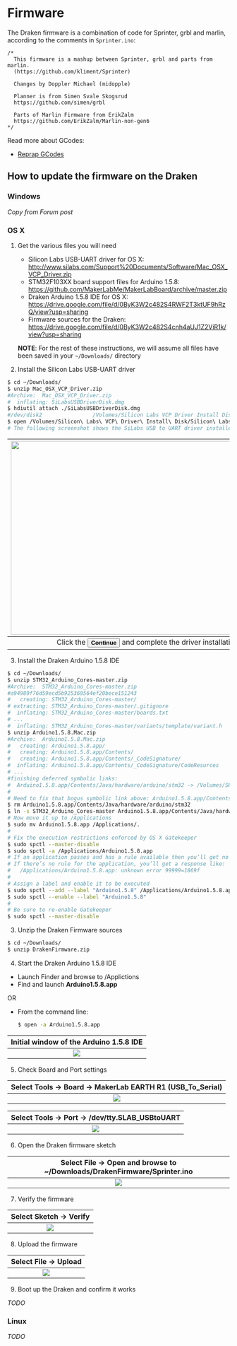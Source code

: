# Firmware

The Draken firmware is a combination of code for Sprinter, grbl and marlin, according to the comments in `Sprinter.ino`:

```
/*
  This firmware is a mashup between Sprinter, grbl and parts from marlin.
  (https://github.com/kliment/Sprinter)

  Changes by Doppler Michael (midopple)

  Planner is from Simen Svale Skogsrud
  https://github.com/simen/grbl

  Parts of Marlin Firmware from ErikZalm
  https://github.com/ErikZalm/Marlin-non-gen6
*/
```

Read more about GCodes:

* [Reprap GCodes](http://reprap.org/wiki/G-code)

## How to update the firmware on the Draken

### Windows
*_Copy from Forum post_*
### OS X
1. Get the various files you will need
   * Silicon Labs USB-UART driver for OS X:<br>
     http://www.silabs.com/Support%20Documents/Software/Mac_OSX_VCP_Driver.zip
   * STM32F103XX board support files for Arduino 1.5.8:<br>
     https://github.com/MakerLabMe/MakerLabBoard/archive/master.zip
   * Draken Arduino 1.5.8 IDE for OS X:<br>
     https://drive.google.com/file/d/0ByK3W2c482S4RWF2T3ktUF9hRzQ/view?usp=sharing
   * Firmware sources for the Draken:<br>
     https://drive.google.com/file/d/0ByK3W2c482S4cnh4aUJ1Z2ViR1k/view?usp=sharing

   **NOTE**: For the rest of these instructions, we will assume all files have been saved in your `~/Downloads/` directory


2. Install the Silicon Labs USB-UART driver

  ```bash
  $ cd ~/Downloads/
  $ unzip Mac_OSX_VCP_Driver.zip
  #Archive:  Mac_OSX_VCP_Driver.zip
  #  inflating: SiLabsUSBDriverDisk.dmg
  $ hdiutil attach ./SiLabsUSBDriverDisk.dmg
  #/dev/disk2                /Volumes/Silicon Labs VCP Driver Install Disk
  $ open /Volumes/Silicon\ Labs\ VCP\ Driver\ Install\ Disk/Silicon\ Labs\ VCP\ Driver.pkg
  # The following screenshot shows the SiLabs USB to UART driver installer
  ```

  |<img src='../misc/SiLabsUSBtoUART-installer.png' width=620 height=438>|
  |:--------------------------:
  |Click the <button>**Continue**</button> and complete the driver installation|

3. Install the Draken Arduino 1.5.8 IDE

  ```bash
  $ cd ~/Downloads/
  $ unzip STM32_Arduino_Cores-master.zip
  #Archive:  STM32_Arduino_Cores-master.zip
  #a94989f76d59ecd5b925369564ef20bece151243
  #   creating: STM32_Arduino_Cores-master/
  # extracting: STM32_Arduino_Cores-master/.gitignore
  #  inflating: STM32_Arduino_Cores-master/boards.txt
  # ...
  #  inflating: STM32_Arduino_Cores-master/variants/template/variant.h
  $ unzip Arduino1.5.8.Mac.zip
  #Archive:  Arduino1.5.8.Mac.zip
  #   creating: Arduino1.5.8.app/
  #   creating: Arduino1.5.8.app/Contents/
  #   creating: Arduino1.5.8.app/Contents/_CodeSignature/
  #  inflating: Arduino1.5.8.app/Contents/_CodeSignature/CodeResurces
  # ...
  #finishing deferred symbolic links:
  #  Arduino1.5.8.app/Contents/Java/hardware/arduino/stm32 -> /Volumes/SHARED/projects/STduino/stm32/
  #
  # Need to fix that bogus symbolic link above: Arduino1.5.8.app/Contents/Java/hardware/arduino/stm32
  $ rm Arduino1.5.8.app/Contents/Java/hardware/arduino/stm32
  $ ln -s STM32_Arduino_Cores-master Arduino1.5.8.app/Contents/Java/hardware/arduino/stm32
  # Now move it up to /Applications
  $ sudo mv Arduino1.5.8.app /Applications/.
  #
  # Fix the execution restrictions enforced by OS X Gatekeeper
  $ sudo spctl --master-disable
  $ sudo spctl -a /Applications/Arduino1.5.8.app
  # If an application passes and has a rule available then you’ll get no response.
  # If there’s no rule for the application, you’ll get a response like:
  #   /Applications/Arduino1.5.8.app: unknown error 99999=1869f
  #
  # Assign a label and enable it to be executed
  $ sudo spctl --add --label "Arduino1.5.8" /Applications/Arduino1.5.8.app
  $ sudo spctl --enable --label "Arduino1.5.8"
  #
  # Be sure to re-enable Gatekeeper
  $ sudo spctl --master-disable
  ```

3. Unzip the Draken Firmware sources

  ```bash
  $ cd ~/Downloads/
  $ unzip DrakenFirmware.zip
  ```

4. Start the Draken Arduino 1.5.8 IDE

  - Launch Finder and browse to /Applictions
  - Find and launch **Arduino1.5.8.app**

  OR

  - From the command line:

    ```bash
    $ open -a Arduino1.5.8.app
    ```

  |Initial window of the Arduino 1.5.8 IDE|
  |:--------------------------:
  |<img src='../misc/Arduino1.5.8_IDE_default.png'>|

5. Check Board and Port settings

  |Select Tools -> Board -> MakerLab EARTH R1 (USB_To_Serial)|
  |:--------------------------:
  |<img src='../misc/Arduino1.5.8_IDE_board.png'>|

  |Select Tools -> Port -> /dev/tty.SLAB_USBtoUART|
  |:--------------------------:
  |<img src='../misc/Arduino1.5.8_IDE_port.png'>|

6. Open the Draken firmware sketch

  |Select File -> Open and browse to ~/Downloads/DrakenFirmware/Sprinter.ino|
  |:--------------------------:
  |<img src='../misc/Arduino1.5.8_IDE_open.png'>|

7. Verify the firmware

  |Select Sketch -> Verify|
  |:--------------------------:
  |<img src='../misc/Arduino1.5.8_IDE_verify.png'>|

8. Upload the firmware

  |Select File -> Upload|
  |:--------------------------:
  |<img src='../misc/Arduino1.5.8_IDE_upload.png'>|

9. Boot up the Draken and confirm it works

  *_TODO_*

### Linux
*_TODO_*


